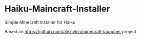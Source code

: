 # Haiku-Maincraft-Installer
Simple Minecraft Installer for Haiku

Based on https://github.com/alexivkin/minecraft-launcher project

